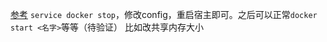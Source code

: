 [参考](https://blog.csdn.net/qq_34317565/article/details/109257781)
`service docker stop`，修改config，重启宿主即可。之后可以正常`docker start <名字>`等等（待验证）
比如改共享内存大小